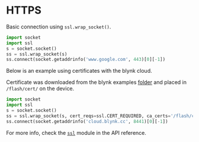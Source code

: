 # HTTPS

Basic connection using ``ssl.wrap_socket()``.

```python
import socket
import ssl
s = socket.socket()
ss = ssl.wrap_socket(s)
ss.connect(socket.getaddrinfo('www.google.com', 443)[0][-1])
```

Below is an example using certificates with the blynk cloud.

Certificate was downloaded from the blynk examples [folder](https://github.com/wipy/wipy/tree/master/examples/blynk) and placed in ``/flash/cert/`` on the device.

```python
import socket
import ssl
s = socket.socket()
ss = ssl.wrap_socket(s, cert_reqs=ssl.CERT_REQUIRED, ca_certs='/flash/cert/ca.pem')
ss.connect(socket.getaddrinfo('cloud.blynk.cc', 8441)[0][-1])
```

For more info, check the [``ssl``]() module in the API reference.
